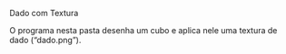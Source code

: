 Dado com Textura

O programa nesta pasta desenha um cubo e aplica nele uma textura de dado (“dado.png”).
